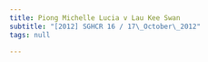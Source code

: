 ```yaml
---
title: Piong Michelle Lucia v Lau Kee Swan
subtitle: "[2012] SGHCR 16 / 17\_October\_2012"
tags: null

---
```


